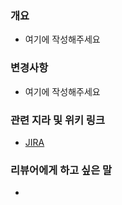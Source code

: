 ### 개요
- 여기에 작성해주세요

### 변경사항
- 여기에 작성해주세요

### 관련 지라 및 위키 링크
- [JIRA](https://weit-2nd.atlassian.net/browse/ROFO-1)

### 리뷰어에게 하고 싶은 말
- 
